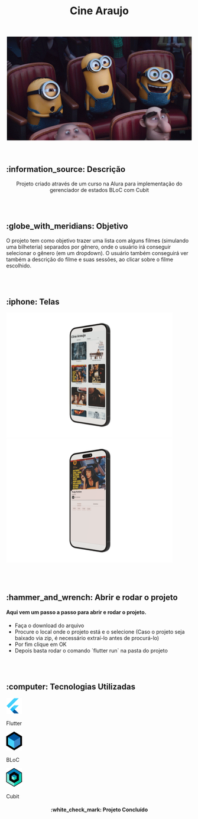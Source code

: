 <h1 align="center">
  Cine Araujo
</h1>
<br></br>

<div align="center">
  <img src="imagens/minions_cinema.gif" alt="Minions no cinema">
</div>
<br></br>

<h2> :information_source: Descrição </h2>
<p align="center"> Projeto criado através de um curso na Alura para implementação do gerenciador de estados BLoC com Cubit</p>
<br></br>

<h2> :globe_with_meridians: Objetivo</h2>
<p>O projeto tem como objetivo trazer uma lista com alguns filmes (simulando uma bilheteria) separados por gênero, onde o usuário irá conseguir selecionar o gênero (em um dropdown). O usuário também conseguirá ver também a descrição do filme e suas sessões, ao clicar sobre o filme escolhido.</p>
<br></br>

<h2> :iphone: Telas</h2>
<p float="left">
  <img src="imagens/AppMockup.png" alt="Mockup da tela do aplicativo" width="450">
  <img src="imagens/AppMockup2.png" alt="Mockup da tela do aplicativo" width="450">
</p>
<br></br>

<h2> :hammer_and_wrench: Abrir e rodar o projeto </h2>
<h4>Aqui vem um passo a passo para abrir e rodar o projeto.</h4>
<ul>
  <li> Faça o download do arquivo </li>
  <li> Procure o local onde o projeto está e o selecione (Caso o projeto seja baixado via zip, é necessário extraí-lo antes de procurá-lo) </li>
  <li> Por fim clique em OK </li>
  <li> Depois basta rodar o comando `flutter run` na pasta do projeto </li>
</ul>
<br></br>

<h2> :computer: Tecnologias Utilizadas</h2>

<div>
  <img src="imagens/Flutter.png" alt="Flutter">
  <p>Flutter</p>
  <img src="imagens/BLoC.png" alt="BLoC">
  <p>BLoC</p>
  <img src="imagens/Cubit.png" alt="Cubit">
  <p>Cubit</p>
</div>

<h4 align="center">
  :white_check_mark: Projeto Concluído
</h4>